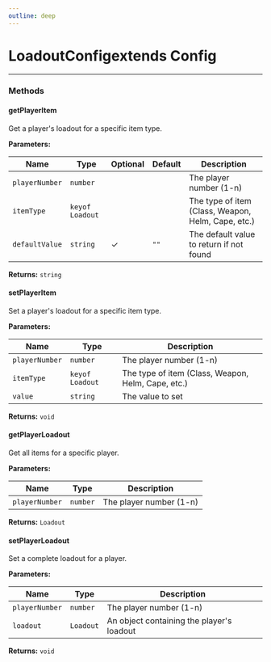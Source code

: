 ```yaml
---
outline: deep
---
```


# LoadoutConfig ​<Badge type="info">extends Config</Badge>

---

### Methods

#### getPlayerItem

Get a player's loadout for a specific item type.

**Parameters:**

| Name | Type | Optional | Default | Description |
|------|------|----------|---------|-------------|
| `playerNumber` | `number` |  |  | The player number (1-n) |
| `itemType` | `keyof Loadout` |  |  | The type of item (Class, Weapon, Helm, Cape, etc.) |
| `defaultValue` | `string` | ✓ | `""` | The default value to return if not found |

**Returns:** `string`

#### setPlayerItem

Set a player's loadout for a specific item type.

**Parameters:**

| Name | Type | Description |
|------|------|-------------|
| `playerNumber` | `number` | The player number (1-n) |
| `itemType` | `keyof Loadout` | The type of item (Class, Weapon, Helm, Cape, etc.) |
| `value` | `string` | The value to set |

**Returns:** `void`

#### getPlayerLoadout

Get all items for a specific player.

**Parameters:**

| Name | Type | Description |
|------|------|-------------|
| `playerNumber` | `number` | The player number (1-n) |

**Returns:** `Loadout`

#### setPlayerLoadout

Set a complete loadout for a player.

**Parameters:**

| Name | Type | Description |
|------|------|-------------|
| `playerNumber` | `number` | The player number (1-n) |
| `loadout` | `Loadout` | An object containing the player's loadout |

**Returns:** `void`

